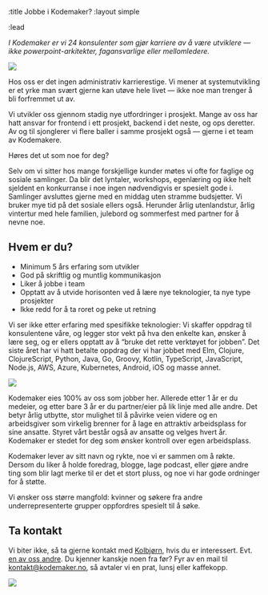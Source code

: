 :title Jobbe i Kodemaker?
:layout simple

:lead

*I Kodemaker er vi 24 konsulenter som gjør karriere av å være utviklere — ikke
powerpoint-arkitekter, fagansvarlige eller mellomledere.*

<img src="/fullsize-photos/stemning1.jpg"/>

Hos oss er det ingen administrativ karrierestige. Vi mener at systemutvikling er
et yrke man svært gjerne kan utøve hele livet — ikke noe man trenger å bli
forfremmet ut av.

Vi utvikler oss gjennom stadig nye utfordringer i prosjekt. Mange av oss har
hatt ansvar for frontend i ett prosjekt, backend i det neste, og ops deretter.
Av og til sjonglerer vi flere baller i samme prosjekt også — gjerne i et team av
Kodemakere.

Høres det ut som noe for deg?

Selv om vi sitter hos mange forskjellige kunder møtes vi ofte for faglige og
sosiale samlinger. Da blir det lyntaler, workshops, egenlæring og ikke helt
sjeldent en konkurranse i noe ingen nødvendigvis er spesielt gode i. Samlinger
avsluttes gjerne med en middag uten stramme budsjetter. Vi bruker mye tid på det
sosiale ellers også. Herunder årlig utenlandstur, årlig vintertur med hele
familien, julebord og sommerfest med partner for å nevne noe.

## Hvem er du?

- Minimum 5 års erfaring som utvikler
- God på skriftlig og muntlig kommunikasjon
- Liker å jobbe i team
- Opptatt av å utvide horisonten ved å lære nye teknologier, ta nye type prosjekter
- Ikke redd for å ta roret og peke ut retning

Vi ser ikke etter erfaring med spesifikke teknologier: Vi skaffer oppdrag til
konsulentene våre, og legger stor vekt på hva den enkelte kan, ønsker å lære
seg, og er ellers opptatt av å “bruke det rette verktøyet for jobben”. Det siste
året har vi hatt betalte oppdrag der vi har jobbet med Elm, Clojure,
ClojureScript, Python, Java, Go, Groovy, Kotlin, TypeScript, JavaScript,
Node.js, AWS, Azure, Kubernetes, Android, iOS og masse annet.

<img src="/fullsize-photos/stemning2.jpg"/>

Kodemaker eies 100% av oss som jobber her. Allerede etter 1 år er du medeier, og
etter bare 3 år er du partner/eier på lik linje med alle andre. Det betyr årlig
utbytte, stor mulighet til å påvirke veien videre og en arbeidsgiver som
virkelig brenner for å lage en attraktiv arbeidsplass for sine ansatte. Styret
vårt består også av ansatte og velges hvert år. Kodemaker er stedet for deg som
ønsker kontroll over egen arbeidsplass.

Kodemaker lever av sitt navn og rykte, noe vi er sammen om å røkte. Dersom du
liker å holde foredrag, blogge, lage podcast, eller gjøre andre ting som blir
lagt merke til er det et stort pluss, og noe vi har gode ordninger for å støtte.

Vi ønsker oss større mangfold: kvinner og søkere fra andre underrepresenterte
grupper oppfordres spesielt til å søke.

## Ta kontakt

Vi biter ikke, så ta gjerne kontakt med [Kolbjørn](/kolbjorn/), hvis du er
interessert. Evt. [en av oss andre](/folk/). Du kjenner kanskje noen fra før?
Fyr av en mail til [kontakt@kodemaker.no](mailto:kontakt@kodemaker.no), så avtaler
vi en prat, lunsj eller kaffekopp.

<img src="/fullsize-photos/gruppebilde.jpg"/>
